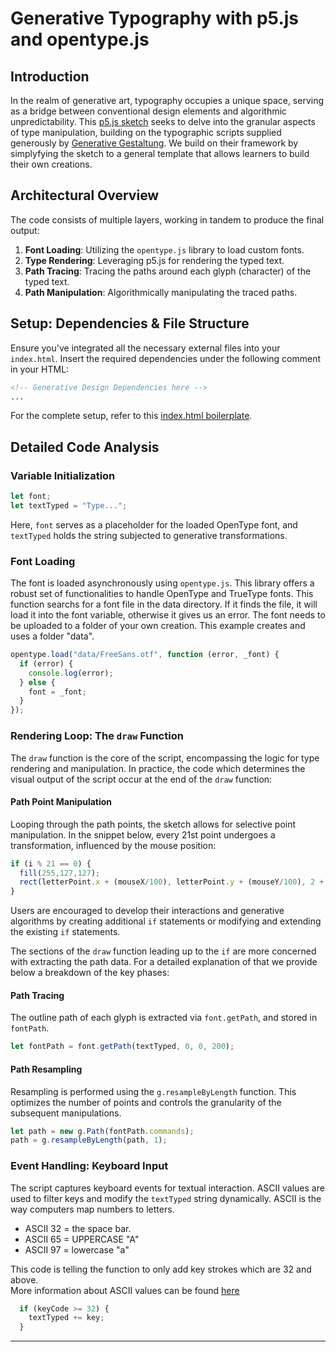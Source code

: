 # Generative Typography with p5.js and opentype.js

## Introduction

In the realm of generative art, typography occupies a unique space, serving as a bridge between conventional design elements and algorithmic unpredictability. This [p5.js sketch](https://github.com/creativetechnologylab/interactive-typography-p5/blob/main/sketch.js) seeks to delve into the granular aspects of type manipulation, building on the typographic scripts supplied generously by [Generative Gestaltung](http://www.generative-gestaltung.de/2/). We build on their framework by simplyfying the sketch to a general template that allows learners to build their own creations.


## Architectural Overview

The code consists of multiple layers, working in tandem to produce the final output:

1. **Font Loading**: Utilizing the `opentype.js` library to load custom fonts.
2. **Type Rendering**: Leveraging p5.js for rendering the typed text.
3. **Path Tracing**: Tracing the paths around each glyph (character) of the typed text.
4. **Path Manipulation**: Algorithmically manipulating the traced paths.

## Setup: Dependencies & File Structure

Ensure you've integrated all the necessary external files into your `index.html`. Insert the required dependencies under the following comment in your HTML:

```html
<!-- Generative Design Dependencies here -->
...
```

For the complete setup, refer to this [index.html boilerplate](https://github.com/creativetechnologylab/interactive-typography-p5/blob/main/index.html).

## Detailed Code Analysis

### Variable Initialization

```javascript
let font;
let textTyped = "Type...";
```

Here, `font` serves as a placeholder for the loaded OpenType font, and `textTyped` holds the string subjected to generative transformations.

### Font Loading

The font is loaded asynchronously using `opentype.js`. This library offers a robust set of functionalities to handle OpenType and TrueType fonts.
This function searchs for a font file in the data directory. If it finds the file, it will load it into the font variable, otherwise it gives us an error. 
The font needs to be uploaded to a folder of your own creation. This example creates and uses a folder "data".

```javascript
opentype.load("data/FreeSans.otf", function (error, _font) {
  if (error) {
    console.log(error);
  } else {
    font = _font;
  }
});
```

### Rendering Loop: The `draw` Function

The `draw` function is the core of the script, encompassing the logic for type rendering and manipulation. In practice, the code which determines the visual output of the script occur at the end of the `draw` function:

#### Path Point Manipulation

Looping through the path points, the sketch allows for selective point manipulation. In the snippet below, every 21st point undergoes a transformation, influenced by the mouse position:

```javascript
if (i % 21 == 0) {
  fill(255,127,127);
  rect(letterPoint.x + (mouseX/100), letterPoint.y + (mouseY/100), 2 + (mouseX/10), 2 + (mouseY/10));
}
```
Users are encouraged to develop their interactions and generative algorithms by creating additional `if` statements or modifying and extending the existing `if` statements.

The sections of the `draw` function leading up to the `if` are more concerned with extracting the path data. For a detailed explanation of that we provide below a breakdown of the key phases:

#### Path Tracing

The outline path of each glyph is extracted via `font.getPath`, and stored in `fontPath`.

```javascript
let fontPath = font.getPath(textTyped, 0, 0, 200);
```

#### Path Resampling

Resampling is performed using the `g.resampleByLength` function. This optimizes the number of points and controls the granularity of the subsequent manipulations.

```javascript
let path = new g.Path(fontPath.commands);
path = g.resampleByLength(path, 1);
```



### Event Handling: Keyboard Input

The script captures keyboard events for textual interaction. ASCII values are used to filter keys and modify the `textTyped` string dynamically.
ASCII is the way computers map numbers to letters.  
- ASCII 32 = the space bar.
- ASCII 65 = UPPERCASE "A"
- ASCII 97 = lowercase "a"
  
This code is telling the function to only add key strokes which are 32 and above.  
More information about ASCII values can be found [here](https://theasciicode.com.ar/)

```javascript
  if (keyCode >= 32) {
    textTyped += key;
  }
```

---

